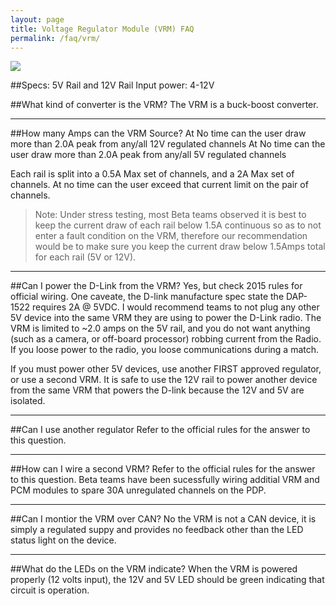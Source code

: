 ```yaml
---
layout: page
title: Voltage Regulator Module (VRM) FAQ
permalink: /faq/vrm/
---
```


<img src = "../../Images/vrminfo.png">

##Specs: 
5V Rail and 12V Rail
Input power: 4-12V

##What kind of converter is the VRM?
The VRM is a buck-boost converter.

---

##How many Amps can the VRM Source?
At No time can the user draw more than 2.0A peak from any/all 12V regulated channels
At No time can the user draw more than 2.0A peak from any/all 5V regulated channels

Each rail is split into a 0.5A Max set of channels, and a 2A Max set of channels. At no time can the user exceed that current limit on the pair of channels. 

> Note: Under stress testing, most Beta teams observed it is best to keep the current draw of each rail below 1.5A continuous so as to not enter a fault condition on the VRM, therefore our recommendation would be to make sure you keep the current draw below 1.5Amps total for each rail (5V or 12V).

---

##Can I power the D-Link from the VRM?
Yes, but check 2015 rules for official wiring. One caveate, the D-link manufacture spec state the DAP-1522 requires 2A @ 5VDC. I would recommend teams to not plug any other 5V device into the same VRM they are using to power the D-Link radio. The VRM is limited to ~2.0 amps on the 5V rail, and you do not want anything (such as a camera, or off-board processor) robbing current from the Radio. If you loose power to the radio, you loose communications during a match. 

If you must power other 5V devices, use another FIRST approved regulator, or use a second VRM. It is safe to use the 12V rail to power another device from the same VRM that powers the D-link because the 12V and 5V are isolated.

---

##Can I use another regulator
Refer to the official rules for the answer to this question.

---

##How can I wire a second VRM?
Refer to the official rules for the answer to this question. Beta teams have been sucessfully wiring additial VRM and PCM modules to spare 30A unregulated channels on the PDP. 

---

##Can I montior the VRM over CAN?
No the VRM is not a CAN device, it is simply a regulated suppy and provides no feedback other than the LED status light on the device.

---

##What do the LEDs on the VRM indicate?
When the VRM is powered properly (12 volts input), the 12V and 5V LED should be green indicating that circuit is operation.

